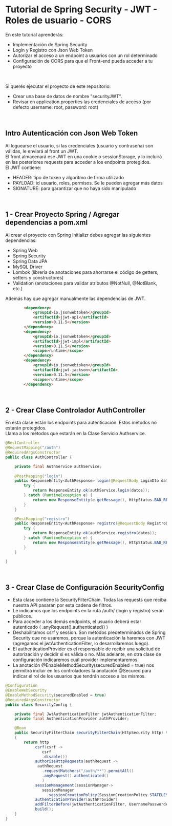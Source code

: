 # Tutorial de Spring Security - JWT - Roles de usuario - CORS

En este tutorial aprenderás:
- Implementación de Spring Security
- Login y Registro con Json Web Token
- Autorizar el acceso a un endpoint a usuarios con un rol determinado
- Configuración de CORS para que el Front-end pueda acceder a tu proyecto

<br>

Si querés ejecutar el proyecto de este repositorio:
- Crear una base de datos de nombre "securityJWT".
- Revisar en application.properties las credenciales de acceso (por defecto username: root, password: root)

<br>

## Intro Autenticación con Json Web Token

Al loguearse el usuario, si las credenciales (usuario y contraseña) son válidas, le enviará al front un JWT.<br>
El front almacenará ese JWT en una cookie o sessionStorage, y lo incluirá en las posteriores requests para acceder a los endpoints protegidos.<br>
El JWT contiene: 
- HEADER: tipo de token y algoritmo de firma utilizado
- PAYLOAD: id usuario, roles, permisos. Se le pueden agregar más datos
- SIGNATURE: para garantizar que no haya sido manipulado
<br>

## 1 - Crear Proyecto Spring / Agregar dependencias a pom.xml

Al crear el proyecto con Spring Initializr debes agregar las siguientes dependencias:
- Spring Web
- Spring Security
- Spring Data JPA
- MySQL Driver
- Lombok (librería de anotaciones para ahorrarse el código de getters, setters y constructores)
- Validation (anotaciones para validar atributos @NotNull, @NotBlank, etc.)
  
Además hay que agregar manualmente las dependencias de JWT.

```html
		<dependency>
			<groupId>io.jsonwebtoken</groupId>
			<artifactId>jjwt-api</artifactId>
			<version>0.11.5</version>
		</dependency>
		<dependency>
			<groupId>io.jsonwebtoken</groupId>
			<artifactId>jjwt-impl</artifactId>
			<version>0.11.5</version>
			<scope>runtime</scope>
		</dependency>
		<dependency>
			<groupId>io.jsonwebtoken</groupId>
			<artifactId>jjwt-jackson</artifactId>
			<version>0.11.5</version>
			<scope>runtime</scope>
		</dependency>
```

<br>

## 2 - Crear Clase Controlador AuthController

En esta clase están los endpoints para autenticación. Estos métodos no estarán protegidos. <br>
Llama a los métodos que estarán en la Clase Servicio Authservice.
  

```java
@RestController
@RequestMapping("/auth")
@RequiredArgsConstructor
public class AuthController {

    private final AuthService authService;
    
    @PostMapping("login")
    public ResponseEntity<AuthResponse> login(@RequestBody LoginDto datos) {
    	try {
    		return ResponseEntity.ok(authService.login(datos));
        } catch (RuntimeException e) {
            return new ResponseEntity(e.getMessage(), HttpStatus.BAD_REQUEST);
        }
    }

    @PostMapping("registro")
    public ResponseEntity<AuthResponse> registro(@RequestBody RegistroDto datos) {
    	try {
    		return ResponseEntity.ok(authService.registro(datos));
        } catch (RuntimeException e) {
            return new ResponseEntity(e.getMessage(), HttpStatus.BAD_REQUEST);
        }
    }

}
```

<br>

## 3 - Crear Clase de Configuración SecurityConfig

- Esta clase contiene la SecurityFilterChain. Todas las requests que reciba nuestra API pasarán por esta cadena de filtros.<br>
- Le indicamos que los endpoints en la ruta /auth/ (login y registro) serán públicos. <br>
- Para acceder a los demás endpoints, el usuario deberá estar autenticado (   .anyRequest().authenticated() )<br>
- Deshabilitamos csrf y session. Son métodos predeterminados de Spring Security que no usaremos, porque la autenticación la haremos con JWT (agregamos el jwtAuthenticationFilter, lo desarrollaremos luego).<br>
- El authenticationProvider es el responsable de recibir una solicitud de autorización y decidir si es válida o no. Más adelante, en otra clase de configuración indicaremos cuál provider implementaremos.<br>
- La anotación @EnableMethodSecurity(securedEnabled = true) nos permitirá incluir en los controladores la anotación @Secured para indicar el rol de los usuarios que tendrán acceso a los mismos.<br>


```java
@Configuration
@EnableWebSecurity
@EnableMethodSecurity(securedEnabled = true)
@RequiredArgsConstructor
public class SecurityConfig {

    private final JwtAuthenticationFilter jwtAuthenticationFilter;
    private final AuthenticationProvider authProvider;

    @Bean
    public SecurityFilterChain securityFilterChain(HttpSecurity http) throws Exception
    {
        return http
            .csrf(csrf -> 
                csrf
                .disable())
            .authorizeHttpRequests(authRequest ->
              authRequest
                .requestMatchers("/auth/**").permitAll()
                .anyRequest().authenticated()
                )
            .sessionManagement(sessionManager->
                sessionManager 
                  .sessionCreationPolicy(SessionCreationPolicy.STATELESS))
            .authenticationProvider(authProvider)
            .addFilterBefore(jwtAuthenticationFilter, UsernamePasswordAuthenticationFilter.class)
            .build();
    }
}
```
<br>








